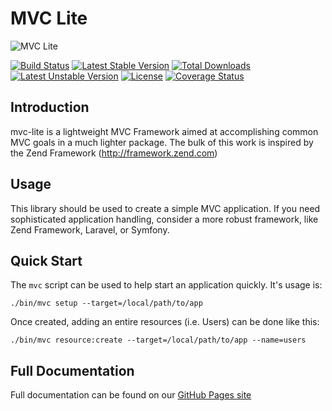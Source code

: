 # MVC Lite

![MVC Lite](http://mvc-lite.github.io/mvc-lite/images/logo.png)

[![Build Status](https://travis-ci.org/mvc-lite/mvc-lite.svg?branch=master)](https://travis-ci.org/mvc-lite/mvc-lite)
[![Latest Stable Version](https://poser.pugx.org/mvc-lite/mvc-lite/v/stable)](https://packagist.org/packages/mvc-lite/mvc-lite)
[![Total Downloads](https://poser.pugx.org/mvc-lite/mvc-lite/downloads)](https://packagist.org/packages/mvc-lite/mvc-lite)
[![Latest Unstable Version](https://poser.pugx.org/mvc-lite/mvc-lite/v/unstable)](https://packagist.org/packages/mvc-lite/mvc-lite)
[![License](https://poser.pugx.org/mvc-lite/mvc-lite/license)](https://packagist.org/packages/mvc-lite/mvc-lite)
[![Coverage Status](https://coveralls.io/repos/mvc-lite/mvc-lite/badge.svg?branch=master&service=github)](https://coveralls.io/github/mvc-lite/mvc-lite?branch=master)


## Introduction
mvc-lite is a lightweight MVC Framework aimed at accomplishing common MVC
goals in a much lighter package. The bulk of this work is inspired by the
Zend Framework (http://framework.zend.com)

## Usage
This library should be used to create a simple MVC application. If you need
sophisticated application handling, consider a more robust framework, like
Zend Framework, Laravel, or Symfony.

## Quick Start
The `mvc` script can be used to help start an application quickly. It's usage is:
```
./bin/mvc setup --target=/local/path/to/app
```

Once created, adding an entire resources (i.e. Users) can be done like this:
```
./bin/mvc resource:create --target=/local/path/to/app --name=users
```

## Full Documentation
Full documentation can be found on our [GitHub Pages site](http://mvc-lite.github.io/mvc-lite)
